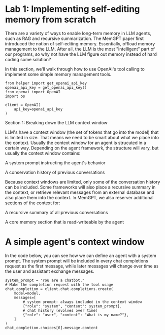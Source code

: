 # Lab 1: Implementing self-editing memory from scratch
There are a variety of ways to enable long-term memory in LLM agents, such as RAG and recursive summarization. The MemGPT paper first introduced the notion of self-editing memory. Essentially, offload memory management to the LLM. After all, the LLM is the most "intelligent" part of our programs, so why not have the LLM figure out memory instead of hard coding some solution?

In this section, we'll walk through how to use OpenAI's tool calling to implement some simple memory management tools.

```
from helper import get_openai_api_key
openai_api_key = get_openai_api_key()
from openai import OpenAI
import os

client = OpenAI(
    api_key=openai_api_key
)
```
Section 1: Breaking down the LLM context window

LLM's have a context window (the set of tokens that go into the model) that is limited in size. That means we need to be smart about what we place into the context. Usually the context window for an agent is strucuted in a certain way. Depending on the agent framework, the structure will vary, but usually the context window contains:


A system prompt instructing the agent's behavior

A conservation history of previous conversations

Because context windows are limited, only some of the conversation history can be included. Some frameworks will also place a recursive summary in the context, or retrieve relevant messages from an external database and also place them into the context. In MemGPT, we also reserver additional sections of the context for:

A recursive summary of all previous conversations

A core memory section that is read-writeable by the agent

# A simple agent's context window

In the code below, you can see how we can define an agent with a system prompt. The system prompt will be included in every chat completions request as the first message, while later messages will change over time as the user and assistant exchange messages.

```
system_prompt = "You are a chatbot."
# Make the completion request with the tool usage
chat_completion = client.chat.completions.create(
    model=model,
    messages=[
        # system prompt: always included in the context window 
        {"role": "system", "content": system_prompt}, 
        # chat history (evolves over time)
        {"role": "user", "content": "What is my name?"}, 
    ]
)
chat_completion.choices[0].message.content
```

















